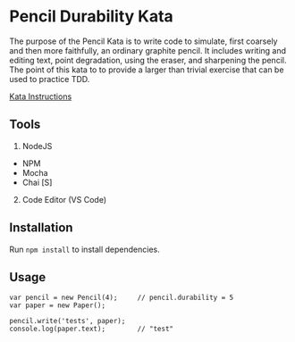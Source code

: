 # Pencil Durability Kata
The purpose of the Pencil Kata is to write code to simulate, first coarsely and then more faithfully, an ordinary graphite pencil. It includes writing and editing text, point degradation, using the eraser, and sharpening the pencil. The point of this kata to to provide a larger than trivial exercise that can be used to practice TDD. 

[Kata Instructions](https://github.com/PillarTechnology/kata-pencil-durability)

## Tools
1. NodeJS
  * NPM
  * Mocha
  * Chai [S]
2. Code Editor (VS Code)


## Installation
Run `npm install` to install dependencies.

## Usage 
```
var pencil = new Pencil(4);     // pencil.durability = 5
var paper = new Paper();

pencil.write('tests', paper);
console.log(paper.text);        // "test"
